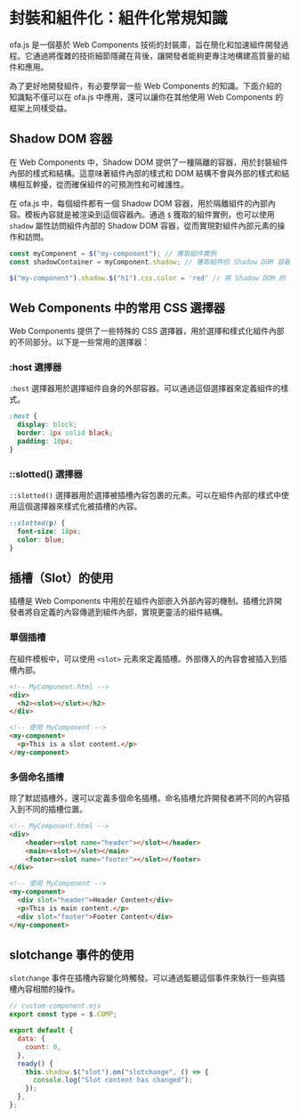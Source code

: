 # 封裝和組件化：組件化常規知識

ofa.js 是一個基於 Web Components 技術的封裝庫，旨在簡化和加速組件開發過程。它通過將復雜的技術細節隱藏在背後，讓開發者能夠更專注地構建高質量的組件和應用。

為了更好地開發組件，有必要學習一些 Web Components 的知識。下面介紹的知識點不僅可以在 ofa.js 中應用，還可以讓你在其他使用 Web Components 的框架上同樣受益。

## Shadow DOM 容器

在 Web Components 中，Shadow DOM 提供了一種隔離的容器，用於封裝組件內部的樣式和結構。這意味著組件內部的樣式和 DOM 結構不會與外部的樣式和結構相互幹擾，從而確保組件的可預測性和可維護性。

在 ofa.js 中，每個組件都有一個 Shadow DOM 容器，用於隔離組件的內部內容。模板內容就是被渲染到這個容器內。通過 `$` 獲取的組件實例，也可以使用 `shadow` 屬性訪問組件內部的 Shadow DOM 容器，從而實現對組件內部元素的操作和訪問。

```javascript
const myComponent = $("my-component"); // 獲取組件實例
const shadowContainer = myComponent.shadow; // 獲取組件的 Shadow DOM 容器

$("my-component").shadow.$("h1").css.color = 'red' // 將 Shadow DOM 的 h1 改為紅色
```

## Web Components 中的常用 CSS 選擇器

Web Components 提供了一些特殊的 CSS 選擇器，用於選擇和樣式化組件內部的不同部分。以下是一些常用的選擇器：

### :host 選擇器

`:host` 選擇器用於選擇組件自身的外部容器。可以通過這個選擇器來定義組件的樣式。

```css
:host {
  display: block;
  border: 1px solid black;
  padding: 10px;
}
```

### ::slotted() 選擇器

`::slotted()` 選擇器用於選擇被插槽內容包裹的元素。可以在組件內部的樣式中使用這個選擇器來樣式化被插槽的內容。

```css
::slotted(p) {
  font-size: 18px;
  color: blue;
}
```

## 插槽（Slot）的使用

插槽是 Web Components 中用於在組件內部嵌入外部內容的機制。插槽允許開發者將自定義的內容傳遞到組件內部，實現更靈活的組件結構。

### 單個插槽

在組件模板中，可以使用 `<slot>` 元素來定義插槽。外部傳入的內容會被插入到插槽內部。

```html
<!-- MyComponent.html -->
<div>
  <h2><slot></slot></h2>
</div>
```

```html
<!-- 使用 MyComponent -->
<my-component>
  <p>This is a slot content.</p>
</my-component>
```

### 多個命名插槽

除了默認插槽外，還可以定義多個命名插槽。命名插槽允許開發者將不同的內容插入到不同的插槽位置。

```html
<!-- MyComponent.html -->
<div>
    <header><slot name="header"></slot></header>
    <main><slot></slot></main>
    <footer><slot name="footer"></slot></footer>
</div>
```

```html
<!-- 使用 MyComponent -->
<my-component>
  <div slot="header">Header Content</div>
  <p>This is main content.</p>
  <div slot="footer">Footer Content</div>
</my-component>
```

## slotchange 事件的使用

`slotchange` 事件在插槽內容變化時觸發。可以通過監聽這個事件來執行一些與插槽內容相關的操作。

```javascript
// custom-component.mjs
export const type = $.COMP;

export default {
  data: {
    count: 0,
  },
  ready() {
    this.shadow.$("slot").on("slotchange", () => {
      console.log("Slot content has changed");
    });
  },
};
```